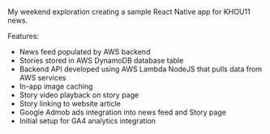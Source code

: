 My weekend exploration creating a sample React Native app for KHOU11 news.

Features:

- News feed populated by AWS backend
- Stories stored in AWS DynamoDB database table
- Backend API developed using AWS Lambda NodeJS that pulls data from AWS services
- In-app image caching
- Story video playback on story page
- Story linking to website article
- Google Admob ads integration into news feed and Story page
- Initial setup for GA4 analytics integration
